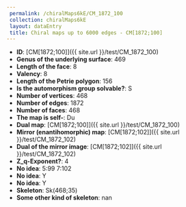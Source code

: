 ```yaml
--- 
 permalink: /chiralMaps6kE/CM_1872_100 
 collection: chiralMaps6kE
 layout: dataEntry
 title: Chiral maps up to 6000 edges - CM[1872;100]
---
```


- **ID**: [CM[1872;100]]({{ site.url }}/test/CM_1872_100)
- **Genus of the underlying surface**: 469
- **Length of the face**: 8
- **Valency**: 8
- **Length of the Petrie polygon**: 156
- **Is the automorphism group solvable?**: S
- **Number of vertices**: 468
- **Number of edges**: 1872
- **Number of faces**: 468
- **The map is self-**: Du
- **Dual map**: [CM[1872;100]]({{ site.url }}/test/CM_1872_100)
- **Mirror (enantihomorphic) map**: [CM[1872;102]]({{ site.url }}/test/CM_1872_102)
- **Dual of the mirror image**: [CM[1872;102]]({{ site.url }}/test/CM_1872_102)
- **Z_q-Exponent?**: 4
- **No idea**:  5:99 7:102
- **No idea**: Y
- **No idea**: Y
- **Skeleton**: Sk(468;35)
- **Some other kind of skeleton**: nan
